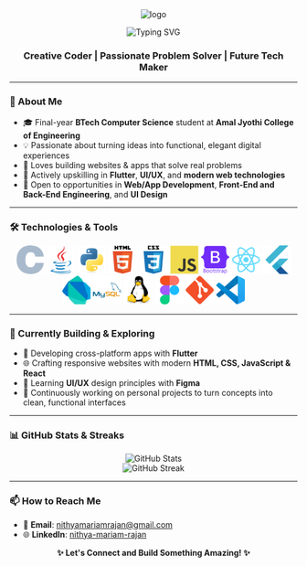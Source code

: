 <div align="center">
  <img src="https://media4.giphy.com/media/RbDKaczqWovIugyJmW/giphy.gif" alt="logo" width="800" height="auto"/>

  <p align="center">
    <img src="https://readme-typing-svg.herokuapp.com?font=Fira+Code&size=30&duration=4000&pause=1000&color=F75C7E&center=true&vCenter=true&width=600&lines=Hi+%F0%9F%91%8B%2C+I'm+Nithya;Aspiring+Web+%26+App+Developer;BTech+CS+Student+%7C+UI%2FUX+Learner" alt="Typing SVG" />
  </p>

  <h3>Creative Coder | Passionate Problem Solver | Future Tech Maker</h3>
</div>

---

### 🌟 About Me

- 🎓 Final-year **BTech Computer Science** student at **Amal Jyothi College of Engineering**
- 💡 Passionate about turning ideas into functional, elegant digital experiences
- 🧠 Loves building websites & apps that solve real problems
- 🌱 Actively upskilling in **Flutter**, **UI/UX**, and **modern web technologies**
- 🚀 Open to opportunities in **Web/App Development**, **Front-End and Back-End Engineering**, and **UI Design**

---

### 🛠️ Technologies & Tools

<p align="center">
  <!-- Core Programming -->
  <img src="https://raw.githubusercontent.com/devicons/devicon/master/icons/c/c-original.svg" alt="C" width="50" height="50"/>
  <img src="https://raw.githubusercontent.com/devicons/devicon/master/icons/java/java-original.svg" alt="Java" width="50" height="50"/>
  <img src="https://raw.githubusercontent.com/devicons/devicon/master/icons/python/python-original.svg" alt="Python" width="50" height="50"/>

  <!-- Web Technologies -->
  <img src="https://raw.githubusercontent.com/devicons/devicon/master/icons/html5/html5-original-wordmark.svg" alt="HTML5" width="50" height="50"/>
  <img src="https://raw.githubusercontent.com/devicons/devicon/master/icons/css3/css3-original-wordmark.svg" alt="CSS3" width="50" height="50"/>
  <img src="https://raw.githubusercontent.com/devicons/devicon/master/icons/javascript/javascript-original.svg" alt="JavaScript" width="50" height="50"/>
  <img src="https://raw.githubusercontent.com/devicons/devicon/master/icons/bootstrap/bootstrap-plain-wordmark.svg" alt="Bootstrap" width="50" height="50"/>
  <img src="https://raw.githubusercontent.com/devicons/devicon/master/icons/react/react-original.svg" alt="React" width="50" height="50"/>

  <!-- App Development -->
  <img src="https://raw.githubusercontent.com/devicons/devicon/master/icons/flutter/flutter-original.svg" alt="Flutter" width="50" height="50"/>
  <img src="https://raw.githubusercontent.com/devicons/devicon/master/icons/dart/dart-original.svg" alt="Dart" width="50" height="50"/>

  <!-- Database / OS -->
  <img src="https://raw.githubusercontent.com/devicons/devicon/master/icons/mysql/mysql-original-wordmark.svg" alt="MySQL" width="50" height="50"/>
  <img src="https://raw.githubusercontent.com/devicons/devicon/master/icons/linux/linux-original.svg" alt="Linux" width="50" height="50"/>

  <!-- UI/UX & Tools -->
  <img src="https://raw.githubusercontent.com/devicons/devicon/master/icons/figma/figma-original.svg" alt="Figma" width="50" height="50"/>
  <img src="https://raw.githubusercontent.com/devicons/devicon/master/icons/git/git-original.svg" alt="Git" width="50" height="50"/>
  <img src="https://raw.githubusercontent.com/devicons/devicon/master/icons/vscode/vscode-original.svg" alt="VSCode" width="50" height="50"/>
</p>

---

### 🔧 Currently Building & Exploring

- 📱 Developing cross-platform apps with **Flutter**
- 🌐 Crafting responsive websites with modern **HTML, CSS, JavaScript & React**
- 🎨 Learning **UI/UX** design principles with **Figma**
- 🚀 Continuously working on personal projects to turn concepts into clean, functional interfaces

---

### 📊 GitHub Stats & Streaks

<p align="center">
  <img src="https://github-readme-stats.vercel.app/api?username=NithyaMariamRajan&show_icons=true&hide_title=true&count_private=true&hide=prs&theme=radical" alt="GitHub Stats"/>
  <br />
  <img src="https://github-readme-streak-stats.herokuapp.com/?user=NithyaMariamRajan&theme=radical" alt="GitHub Streak"/>
</p>

---

### 📫 How to Reach Me

- 📧 **Email**: [nithyamariamrajan@gmail.com](mailto:nithyamariamrajan@gmail.com)  
- 🌐 **LinkedIn**: [nithya-mariam-rajan](https://www.linkedin.com/in/nithya-mariam-rajan-695428254/)

<p align="center"><b>✨ Let's Connect and Build Something Amazing! ✨</b></p>




